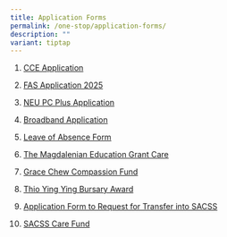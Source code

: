 ```yaml
---
title: Application Forms
permalink: /one-stop/application-forms/
description: ""
variant: tiptap
---
```

<ol data-tight="true" class="tight">
<li>
<p><a href="https://go.gov.sg/sacss-cce-application-form" rel="noopener noreferrer nofollow" target="_blank">CCE Application</a>
</p>
</li>
<li>
<p><a href="https://go.gov.sg/moe-efas" rel="noopener nofollow" target="_blank">FAS Application 2025</a>
</p>
</li>
<li>
<p><a href="https://www.imda.gov.sg/neupc" rel="noopener noreferrer nofollow" target="_blank">NEU PC Plus Application</a>
</p>
</li>
<li>
<p><a href="https://eservice.imda.gov.sg/das/homepage" rel="noopener noreferrer nofollow" target="_blank">Broadband Application</a>
</p>
</li>
<li>
<p><a href="https://go.gov.sg/sacssloaform" rel="noopener noreferrer nofollow" target="_blank">Leave of Absence Form</a>
</p>
</li>
<li>
<p><a href="https://form.gov.sg/66ed326d0600a84ba70b56fa" rel="noopener nofollow" target="_blank">The Magdalenian Education Grant Care</a>
</p>
</li>
<li>
<p><a href="https://form.gov.sg/66f0dd7c0600a84ba7455d84" rel="noopener nofollow" target="_blank">Grace Chew Compassion Fund</a>
</p>
</li>
<li>
<p><a href="https://forms.zohopublic.com/SACSS/form/ThioYingYingBursaryAward/formperma/mHtR3ElABmaNFyAEpn_OPvYLIuA5wqZzK3x-WS019ic" rel="noopener noreferrer nofollow" target="_blank">Thio Ying Ying Bursary Award</a>
</p>
</li>
<li>
<p><a href="https://form.gov.sg/65f918741b0f02af60d45e8b" rel="noopener noreferrer nofollow" target="_blank">Application Form to Request for Transfer into SACSS</a>
</p>
</li>
<li>
<p><a href="https://form.gov.sg/66ecdb458f79422c6d574999" rel="noopener nofollow" target="_blank">SACSS Care Fund</a>
</p>
<p></p>
</li>
</ol>
<p></p>